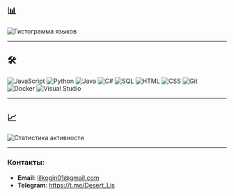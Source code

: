 ## 📊 

![Гистограмма языков](https://github-readme-stats.vercel.app/api/top-langs/?username=valery19&layout=compact&theme=radical&hide_border=true)



---

## 🛠️ 

![JavaScript](https://img.shields.io/badge/JavaScript-F7DF1E?style=flat&logo=javascript&logoColor=black)
![Python](https://img.shields.io/badge/Python-3776AB?style=flat&logo=python&logoColor=white)
![Java](https://img.shields.io/badge/Java-ED8B00?style=flat&logo=openjdk&logoColor=white)
![C#](https://img.shields.io/badge/C%23-239120?style=flat&logo=c-sharp&logoColor=white)
![SQL](https://img.shields.io/badge/SQL-4479A1?style=flat&logo=mysql&logoColor=white)
![HTML](https://img.shields.io/badge/HTML-E34F26?style=flat&logo=html5&logoColor=white)
![CSS](https://img.shields.io/badge/CSS-1572B6?style=flat&logo=css3&logoColor=white)
![Git](https://img.shields.io/badge/Git-F05032?style=flat&logo=git&logoColor=white)
![Docker](https://img.shields.io/badge/Docker-2496ED?style=flat&logo=docker&logoColor=white)
![Visual Studio](https://img.shields.io/badge/Visual_Studio-5C2D91?style=flat&logo=visual-studio&logoColor=white)

---

## 📈 

![Статистика активности](https://github-readme-stats.vercel.app/api?username=valery19&show_icons=true&theme=radical&hide_border=true&include_all_commits=true)

---

### Контакты:
- **Email**: lilkogin01@gmail.com
- **Telegram**: https://t.me/Desert_Lis
